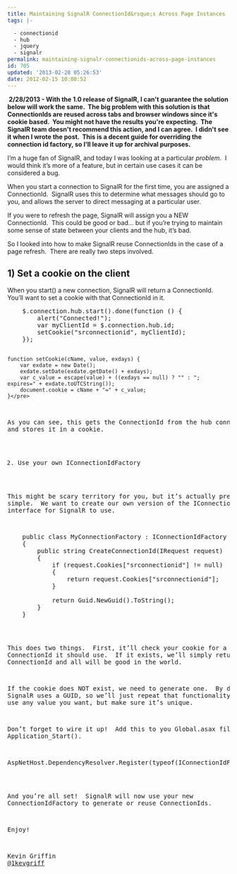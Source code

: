```yaml
---
title: Maintaining SignalR ConnectionId&rsquo;s Across Page Instances
tags: |-

  - connectionid
  - hub
  - jquery
  - signalr
permalink: maintaining-signalr-connectionids-across-page-instances
id: 705
updated: '2013-02-28 05:26:53'
date: 2012-02-15 10:00:52
---
```


<strong> 2/28/2013 - With the 1.0 release of SignalR, I can't guarantee the solution below will work the same.  The big problem with this solution is that ConnectionIds are reused across tabs and browser windows since it's cookie based.  You might not have the results you're expecting.  The SignalR team doesn't recommend this action, and I can agree.  I didn't see it when I wrote the post.  This is a decent guide for overriding the connection id factory, so I'll leave it up for archival purposes.</strong>

I’m a huge fan of SignalR, and today I was looking at a particular <em>problem</em>.  I would think it’s more of a feature, but in certain use cases it can be considered a bug.

When you start a connection to SignalR for the first time, you are assigned a ConnectionId.  SignalR uses this to determine what messages should go to you, and allows the server to direct messaging at a particular user.

If you were to refresh the page, SignalR will assign you a NEW ConnectionId.  This could be good or bad… but if you’re trying to maintain some sense of state between your clients and the hub, it’s bad.

So I looked into how to make SignalR reuse ConnectionIds in the case of a page refresh.  There are really two steps involved.
<h2>1) Set a cookie on the client</h2>
When you start() a new connection, SignalR will return a ConnectionId.  You’ll want to set a cookie with that ConnectionId in it.
<pre>    $.connection.hub.start().done(function () {
        alert("Connected!");
        var myClientId = $.connection.hub.id;
        setCookie("srconnectionid", myClientId);
    });

    function setCookie(cName, value, exdays) {
        var exdate = new Date();
        exdate.setDate(exdate.getDate() + exdays);
        var c_value = escape(value) + ((exdays == null) ? "" : "; expires=" + exdate.toUTCString());
        document.cookie = cName + "=" + c_value;
    }</pre>
As you can see, this gets the ConnectionId from the hub connection and stores it in a cookie.

2) Use your own IConnectionIdFactory

This might be scary territory for you, but it’s actually pretty simple.  We want to create our own version of the IConnectionIdFactory interface for SignalR to use.
<pre>    public class MyConnectionFactory : IConnectionIdFactory
    {
        public string CreateConnectionId(IRequest request)
        {
            if (request.Cookies["srconnectionid"] != null)
            {
                return request.Cookies["srconnectionid"];
            }

            return Guid.NewGuid().ToString();
        }
    }</pre>
This does two things.  First, it’ll check your cookie for a ConnectionId it should use.  If it exists, we’ll simply return that ConnectionId and all will be good in the world.

If the cookie does NOT exist, we need to generate one.  By default, SignalR uses a GUID, so we’ll just repeat that functionality.  You can use any value you want, but make sure it’s unique.

Don’t forget to wire it up!  Add this to you Global.asax file under Application_Start().
<pre>AspNetHost.DependencyResolver.Register(typeof(IConnectionIdFactory), () =&gt; new MyConnectionFactory());</pre>
And you’re all set!  SignalR will now use your new ConnectionIdFactory to generate or reuse ConnectionIds.

Enjoy!

Kevin Griffin
<a href="http://twitter.com/1kevgriff" target="_blank">@1kevgriff</a>
